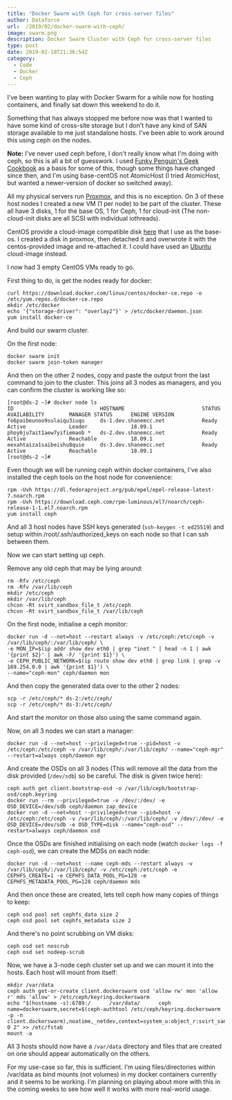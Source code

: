 ```yaml
---
title: "Docker Swarm with Ceph for cross-server files"
author: Dataforce
url:  /2019/02/docker-swarm-with-ceph/
image: swarm.png
description: Docker Swarm Cluster with Ceph for cross-server files
type: post
date: 2019-02-10T21:36:54Z
category:
  - Code
  - Docker
  - Ceph
---
```


I've been wanting to play with Docker Swarm for a while now for hosting containers, and finally sat down this weekend to do it.

Something that has always stopped me before now was that I wanted to have some kind of cross-site storage but I don't have any kind of SAN storage available to me just standalone hosts. I've been able to work around this using ceph on the nodes.

**Note:** I've never used ceph before, I don't really know what I'm doing with ceph, so this is all a bit of guesswork. I used [Funky Penguin's Geek Cookbook](https://geek-cookbook.funkypenguin.co.nz/ha-docker-swarm/shared-storage-ceph/) as a basis for some of this, though some things have changed since then, and I'm using base-centOS not AtomicHost (I tried AtomicHost, but wanted a newer-version of docker so switched away).

All my physical servers run [Proxmox](https://www.proxmox.com/en/), and this is no exception. On 3 of these host nodes I created a new VM (1 per node) to be part of the cluster. These all have 3 disks, 1 for the base OS, 1 for Ceph, 1 for cloud-init (The non-cloud-init disks are all SCSI with individual iothreads).

CentOS provide a cloud-image compatible disk [here](https://cloud.centos.org/centos/7/images/CentOS-7-x86_64-GenericCloud.qcow2) that I use as the base-os. I created a disk in proxmox, then detached it and overwrote it with the centos-provided image and re-attached it. I could have used an [Ubuntu](https://cloud-images.ubuntu.com/) cloud-image instead.

I now had 3 empty CentOS VMs ready to go.

First thing to do, is get the nodes ready for docker:

```shell
curl https://download.docker.com/linux/centos/docker-ce.repo -o /etc/yum.repos.d/docker-ce.repo
mkdir /etc/docker
echo '{"storage-driver": "overlay2"}' > /etc/docker/daemon.json
yum install docker-ce
```

And build our swarm cluster.

On the first node:
```shell
docker swarm init
docker swarm join-token manager
```

And then on the other 2 nodes, copy and paste the output from the last command to join to the cluster. This joins all 3 nodes as managers, and you can confirm the cluster is working like so:
```shell
[root@ds-2 ~]# docker node ls
ID                            HOSTNAME                         STATUS              AVAILABILITY        MANAGER STATUS      ENGINE VERSION
fo6paibeunoo9sulaiqu3iuqu     ds-1.dev.shanemcc.net            Ready               Active              Leader              18.09.1
phoy6ju7ait1aew7yifiemaob *   ds-2.dev.shanemcc.net            Ready               Active              Reachable           18.09.1
eexahtaiza1saibeishu8quie     ds-3.dev.shanemcc.net            Ready               Active              Reachable           18.09.1
[root@ds-2 ~]#
```

Even though we will be running ceph within docker containers, I've also installed the ceph tools on the host node for convenience:

```shell
rpm -Uvh https://dl.fedoraproject.org/pub/epel/epel-release-latest-7.noarch.rpm
rpm -Uvh https://download.ceph.com/rpm-luminous/el7/noarch/ceph-release-1-1.el7.noarch.rpm
yum install ceph
```

And all 3 host nodes have SSH keys generated (`ssh-keygen -t ed25519`) and setup within /root/.ssh/authorized_keys on each node so that I can ssh between them.


Now we can start setting up ceph.

Remove any old ceph that may be lying around:
```shell
rm -Rfv /etc/ceph
rm -Rfv /var/lib/ceph
mkdir /etc/ceph
mkdir /var/lib/ceph
chcon -Rt svirt_sandbox_file_t /etc/ceph
chcon -Rt svirt_sandbox_file_t /var/lib/ceph
```

On the first node, initialise a ceph monitor:

```shell
docker run -d --net=host --restart always -v /etc/ceph:/etc/ceph -v /var/lib/ceph/:/var/lib/ceph/ \
-e MON_IP=$(ip addr show dev eth0 | grep "inet " | head -n 1 | awk '{print $2}' | awk -F/ '{print $1}') \
-e CEPH_PUBLIC_NETWORK=$(ip route show dev eth0 | grep link | grep -v 169.254.0.0 | awk '{print $1}') \
--name="ceph-mon" ceph/daemon mon
```

And then copy the generated data over to the other 2 nodes:

```shell
scp -r /etc/ceph/* ds-2:/etc/ceph/
scp -r /etc/ceph/* ds-3:/etc/ceph/
```

And start the monitor on those also using the same command again.

Now, on all 3 nodes we can start a manager:

```shell
docker run -d --net=host --privileged=true --pid=host -v /etc/ceph:/etc/ceph -v /var/lib/ceph/:/var/lib/ceph/ --name="ceph-mgr" --restart=always ceph/daemon mgr
```

And create the OSDs on all 3 nodes (This will remove all the data from the disk provided (`/dev/sdb`) so be careful. The disk is given twice here):

```shell
ceph auth get client.bootstrap-osd -o /var/lib/ceph/bootstrap-osd/ceph.keyring
docker run --rm --privileged=true -v /dev/:/dev/ -e OSD_DEVICE=/dev/sdb ceph/daemon zap_device
docker run -d --net=host --privileged=true --pid=host -v /etc/ceph:/etc/ceph -v /var/lib/ceph/:/var/lib/ceph/ -v /dev/:/dev/ -e OSD_DEVICE=/dev/sdb -e OSD_TYPE=disk --name="ceph-osd" --restart=always ceph/daemon osd
```

Once the OSDs are finished initialising on each node (watch `docker logs -f ceph-osd`), we can create the MDSs on each node:
```shell
docker run -d --net=host --name ceph-mds --restart always -v /var/lib/ceph/:/var/lib/ceph/ -v /etc/ceph:/etc/ceph -e CEPHFS_CREATE=1 -e CEPHFS_DATA_POOL_PG=128 -e CEPHFS_METADATA_POOL_PG=128 ceph/daemon mds
```

And then once these are created, lets tell ceph how many copies of things to keep:

```shell
ceph osd pool set cephfs_data size 2
ceph osd pool set cephfs_metadata size 2
```

And there's no point scrubbing on VM disks:
```shell
ceph osd set noscrub
ceph osd set nodeep-scrub
```

Now, we have a 3-node ceph cluster set up and we can mount it into the hosts. Each host will mount from itself:

```shell
mkdir /var/data
ceph auth get-or-create client.dockerswarm osd 'allow rw' mon 'allow r' mds 'allow' > /etc/ceph/keyring.dockerswarm
echo "$(hostname -s):6789:/      /var/data/      ceph      name=dockerswarm,secret=$(ceph-authtool /etc/ceph/keyring.dockerswarm -p -n client.dockerswarm),noatime,_netdev,context=system_u:object_r:svirt_sandbox_file_t:s0 0 2" >> /etc/fstab
mount -a
```

All 3 hosts should now have a `/var/data` directory and files that are created on one should appear automatically on the others.

For my use-case so far, this is sufficient. I'm using files/directories within /var/data as bind mounts (not volumes) in my docker containers currently and it seems to be working. I'm planning on playing about more with this in the coming weeks to see how well it works with more real-world usage.
